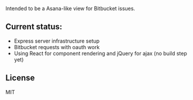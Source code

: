Intended to be a Asana-like view for Bitbucket issues.

## Current status:

- Express server infrastructure setup
- Bitbucket requests with oauth work
- Using React for component rendering and jQuery for ajax (no build step yet)

## License

MIT
